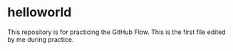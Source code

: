 # helloworld
This repository is for practicing the GitHub Flow.
This is the first file edited by me during practice.
